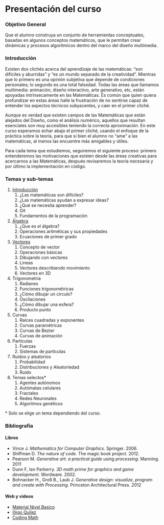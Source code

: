 # Presentación del curso

### Objetivo General

Que el alumno construya un conjunto de herramientas conceptuales, basadas en algunos conceptos matemáticos, que le permitan crear dinámicas y procesos algorítmicos dentro del marco del diseño multimedia.

### Introducción

Existen dos clichés acerca del aprendizaje de las matemáticas: “son difíciles y aburridas” y “es un mundo separado de la creatividad”. Mientras que lo primero es una opinión subjetiva que depende de condiciones personales; lo segundo es una total falsedad. Todas las áreas que llamamos multimedia: animación, diseño interactivo, arte generativo, etc, están apoyadas intrínsecamente en las Matemáticas. Es común que quien quiera profundizar en estas áreas halle la frustración de no sentirse capaz de entender los aspectos técnicos subyacentes, y caer en el primer cliché.

Aunque es verdad que existen campos de las Matemáticas que están alejados del Diseño, como el análisis numérico, aquellos que resultan esenciales son muy accesibles teniendo la correcta aproximación. En este curso esperamos echar abajo el primer cliché, usando el enfoque de la práctica sobre la teoría, para que si bien el alumno no “ame” a las matemáticas, al menos las encuentre más amigables y útiles.

Para cada tema que estudiemos, seguiremos el siguiente proceso: primero entenderemos las motivaciones que existen desde las áreas creativas para acercarnos a las Matemáticas, después revisaremos la teoría necesaria y por último la implementación en código.

### Temas y sub-temas

1. [Introducción](introduction.md)
   1. ¿Las matemáticas son difíciles?
   2. ¿Las matemáticas ayudan a expresar ideas?
   3. ¿Qué se necesita aprender?
   4. Git
   5. Fundamentos de la programación
2. [Álgebra](algebra.md)
   1. ¿Que es el álgebra?
   2. Operaciones aritméticas y sus propiedades
   3. Ecuaciones de primer grado
3. [Vectores](vectors.md)
   1. Concepto de vector
   2. Operaciones básicas
   3. Dibujando con vectores
   4. Lineas
   5. Vectores describiendo movimiento
   6. Vectores en 3D
4. Trigonometría
   1. Radianes
   2. Funciones trigonométricas
   3. ¿Cómo dibujar un circulo?
   4. Oscilaciones
   5. ¿Cómo dibujar una esfera?
   6. Producto punto
5. Curvas
   1. Raíces cuadradas y exponentes
   2. Curvas paramétricas
   3. Curvas de Bezier
   4. Curvas de animación
6. Partículas
   1. Fuerzas
   2. Sistemas de partículas
7. Ruidos y aleatorios
   1. Probabilidad
   2. Distribuciones y Aleatoriedad
   3. Ruido
8. Temas selectos\*
   1. Agentes autónomos
   2. Autómatas celulares
   3. Fractales
   4. Redes Neuronales
   5. Algoritmos genéticos

\* Solo se elige un tema dependiendo del curso.

### Bibliografía

#### Libros

- Vince J. _Mathematics for Computer Graphics_. Springer. 2006.
- Shiffman D. _The nature of code_. The magic book project. 2012.
- Pearson M. _Generative art: a practical guide using processing_. Manning. 2011
- Dunn F, Ian Parberry. _3D math prime for graphics and game development_. Wordware. 2002.
- Bohnacker H., Groß B., Laub J. _Generative design: visualize, program and create with Processing_. Princeton Architectural Press. 2012

#### Web y videos

- [Material Nivel Basico](https://openstax.org/subjects)
- [Iñigo Quilez](https://www.youtube.com/channel/UCdmAhiG8HQDlz8uyekw4ENw)
- [Coding Math](https://www.youtube.com/user/codingmath)
